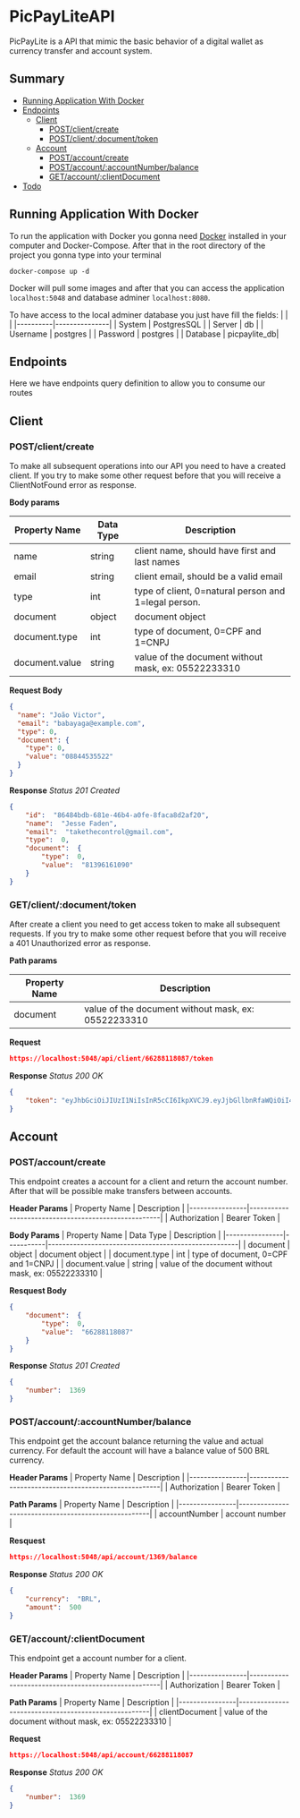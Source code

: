 # PicPayLiteAPI
PicPayLite is a API that mimic the basic behavior of a digital wallet as currency transfer and account system.
## Summary
- [Running Application With Docker](#RunningApplicationWithDocker)
- [Endpoints](#Endpoints)
	- [Client](#Client)
		- [POST/client/create](#POST/client/create)
		- [POST/client/:document/token](#POST/client/:document/token)
	- [Account](#Account)
		- [POST/account/create](#POST/account/create)
		- [POST/account/:accountNumber/balance](#POST/account/:accountNumber/balance)
		- [GET/account/:clientDocument](#GET/account/:clientDocument)
- [Todo](#Todo) 

## Running Application With Docker
To run the application with Docker you gonna need [Docker](https://docs.docker.com/desktop/install/windows-install/) installed in your computer and Docker-Compose. After that in the root directory of the project you gonna type into your terminal
```
docker-compose up -d
```
Docker will pull some images and after that you can access the application `localhost:5048` and database adminer `localhost:8080`. 

To have access to the local adminer database you just have fill the fields:
|				   |							 |
|----------|---------------|
| System   | PostgresSQL   |
| Server   |  db           |
| Username | postgres      |
| Password | postgres      |
| Database  | picpaylite_db|


## Endpoints
Here we have endpoints query definition to allow you to consume our routes

## Client

### POST/client/create
To make all subsequent operations into our API you need to have a created client. If you try to make some other request before that you will receive a ClientNotFound error as response.

**Body params**

| **Property Name** | **Data Type** | **Description**                                            |
|-------------------|---------------|------------------------------------------------------------|
| name              | string        | client name, should have first and last names              |
| email             | string        | client email, should be a valid email                      |
| type              | int           | type of client, 0=natural person and 1=legal person. |
| document          | object        | document object                                            |
| document.type     | int           | type of document, 0=CPF and 1=CNPJ                   |
| document.value    | string        | value of the document without mask, ex: 05522233310  |

**Request Body**
```json
{
  "name": "João Victor",
  "email": "babayaga@example.com",
  "type": 0,
  "document": {
    "type": 0,
    "value": "08844535522"
  }
}
```

**Response**
*Status 201 Created*
```json
{
	"id":  "86484bdb-681e-46b4-a0fe-8faca8d2af20",
	"name":  "Jesse Faden",
	"email":  "takethecontrol@gmail.com",
	"type":  0,
	"document":  {
		"type":  0,
		"value":  "81396161090"
	}
}
```

### GET/client/:document/token
After create a client you need to get access token to make all subsequent requests. If you try to make some other request before that you will receive a 401 Unauthorized error as response.

**Path params**

| **Property Name** | **Description**                                            |
|-------------------|------------------------------------------------------------
| document    			| value of the document without mask, ex: 05522233310				 |
    
**Request**
```json
https://localhost:5048/api/client/66288118087/token
```

**Response**
*Status 200 OK*
```json
{
	"token": "eyJhbGciOiJIUzI1NiIsInR5cCI6IkpXVCJ9.eyJjbGllbnRfaWQiOiI4NjQ4NGJkYi02ODFlLTQ2YjQtYTBmZS04ZmFjYThkMmFmMjAiLCJlbWFpbCI6InRha2V0aGVjb250cm9sQGdtYWlsLmNvbSIsImV4cCI6MTY4MzQzNzYxOSwiaXNzIjoiaXNzdWVyIiwiYXVkIjoiYXVkaWVuY2UifQ.jBsUXM9EBqsZbiUx4hGziyhlnPGEbiGY0vvv40wm6P8"
}
```

## Account

###  POST/account/create
This endpoint creates a account for a client and  return the account number. After that will be possible make transfers between accounts.

**Header Params**
| Property Name  | Description                                         |
|----------------|-----------------------------------------------------|
| Authorization  | Bearer Token                                        |


**Body Params**
| Property Name  | Data Type |  Description                                        |
|----------------|-----------|-----------------------------------------------------|
| document       | object    | document object                                     |
| document.type  | int       | type of document, 0=CPF and 1=CNPJ                  |
| document.value | string    | value of the document without mask, ex: 05522233310 |


**Resquest Body**
```json
{
	"document":  {
		"type":  0,
		"value":  "66288118087"
	}
}
```

**Response**
*Status 201 Created*
```json
{
	"number":  1369
}
```

###  POST/account/:accountNumber/balance
This endpoint get the account balance returning the value and actual currency. For default the account will have a balance value of 500 BRL currency. 

**Header Params**
| Property Name  | Description                                         |
|----------------|-----------------------------------------------------|
| Authorization  | Bearer Token                                        |


**Path Params**
| Property Name  |  Description                                        |
|----------------|-----------------------------------------------------|
| accountNumber  | account number                                     |


**Resquest**
```json
https://localhost:5048/api/account/1369/balance
```

**Response**
*Status 200 OK*
```json
{
	"currency":  "BRL",
	"amount":  500
}
```

### GET/account/:clientDocument
This endpoint get a account number for a client.

**Header Params**
| Property Name  | Description                                         |
|----------------|-----------------------------------------------------|
| Authorization  | Bearer Token                                        |


**Path Params**
| Property Name  |  Description                                        |
|----------------|-----------------------------------------------------|
| clientDocument | value of the document without mask, ex: 05522233310 |

**Request**
```json
https://localhost:5048/api/account/66288118087
```

**Response**
*Status 200 OK*
```json
{
	"number":  1369
}
```
